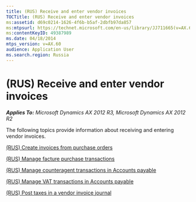 ```yaml
---
title: (RUS) Receive and enter vendor invoices
TOCTitle: (RUS) Receive and enter vendor invoices
ms:assetid: d69c0214-1626-4f6b-b5af-2dbfb97da857
ms:mtpsurl: https://technet.microsoft.com/en-us/library/JJ711665(v=AX.60)
ms:contentKeyID: 49387989
ms.date: 04/18/2014
mtps_version: v=AX.60
audience: Application User
ms.search.region: Russia
---
```


# (RUS) Receive and enter vendor invoices 


_**Applies To:** Microsoft Dynamics AX 2012 R3, Microsoft Dynamics AX 2012 R2_

The following topics provide information about receiving and entering vendor invoices.

[(RUS) Create invoices from purchase orders](rus-create-invoices-from-purchase-orders.md)

[(RUS) Manage facture purchase transactions](rus-manage-facture-purchase-transactions.md)

[(RUS) Manage counteragent transactions in Accounts payable](rus-manage-counteragent-transactions-in-accounts-payable.md)

[(RUS) Manage VAT transactions in Accounts payable](rus-manage-vat-transactions-in-accounts-payable.md)

[(RUS) Post taxes in a vendor invoice journal](rus-post-taxes-in-a-vendor-invoice-journal.md)

  


